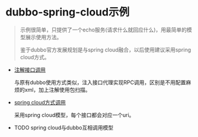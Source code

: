 # dubbo-spring-cloud示例

> 示例很简单，只提供了一个echo服务(请求什么就回应什么)，用最简单的模型展示使用方法。
>
> 鉴于dubbo官方发展规划是与spring cloud融合，以后使用建议采用spring cloud方式。

- [注解接口调用](dubbo-spring-cloud-anno)

  与原有dubbo使用方式类似，注入接口代理实现RPC调用，区别是不用配置麻烦的xml，加上注解使用包扫描。

- [spring cloud方式调用](dubbo-spring-cloud-web)

  采用spring cloud模型，每个接口都会对应一个uri。
  
- TODO spring cloud与dubbo互相调用模型
